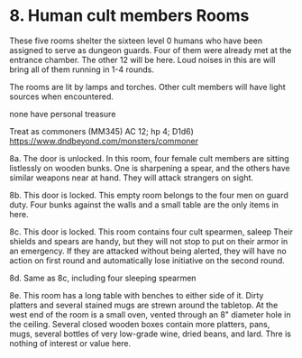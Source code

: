 # 8. Human cult members Rooms

These five rooms shelter the sixteen level 0 humans who have been
assigned to serve as dungeon guards. Four of them were already
met at the entrance chamber.  The other 12 will be here.
Loud noises in this are will bring all of them running in 1-4 rounds.

The rooms are lit by lamps and torches.  Other cult members will
have light sources when encountered.

none have personal treasure

Treat as commoners (MM345) AC 12; hp 4; D1d6)
https://www.dndbeyond.com/monsters/commoner

8a. The door is unlocked. In this room, four female cult members
  are sitting listlessly on wooden bunks. One is sharpening a spear,
  and the others have similar weapons near at hand.  They will attack
  strangers on sight. 

8b. This door is locked.  This empty room belongs to the four men on
  guard duty. Four bunks against the walls and a small table are the
  only items in here.

8c. This door is locked.  This room contains four cult spearmen,
  saleep  Their shields and spears are handy, but they will not stop
  to put on their armor in an emergency.
  If they are attacked without being alerted, they will have no action on
  first round and automatically lose initiative on the second round.

8d. Same as 8c, including four sleeping spearmen

8e. This room has a long table with benches to either side of it.
  Dirty platters and several stained mugs are strewn around the
  tabletop.  At the west end of the room is a small oven, vented
  through an 8" diameter hole in the ceiling. Several closed wooden
  boxes contain more platters, pans, mugs, several bottles of very
  low-grade wine, dried beans, and lard. Thre is nothing of
  interest or value here.

